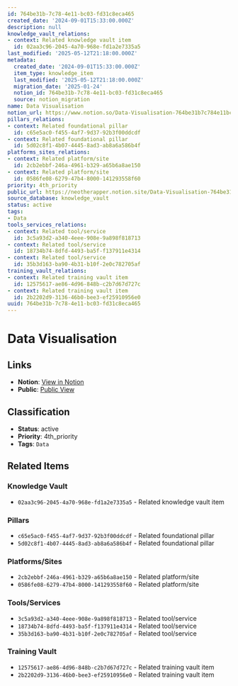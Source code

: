 ```yaml
---
id: 764be31b-7c78-4e11-bc03-fd31c8eca465
created_date: '2024-09-01T15:33:00.000Z'
description: null
knowledge_vault_relations:
- context: Related knowledge vault item
  id: 02aa3c96-2045-4a70-968e-fd1a2e7335a5
last_modified: '2025-05-12T21:18:00.000Z'
metadata:
  created_date: '2024-09-01T15:33:00.000Z'
  item_type: knowledge_item
  last_modified: '2025-05-12T21:18:00.000Z'
  migration_date: '2025-01-24'
  notion_id: 764be31b-7c78-4e11-bc03-fd31c8eca465
  source: notion_migration
name: Data Visualisation
notion_url: https://www.notion.so/Data-Visualisation-764be31b7c784e11bc03fd31c8eca465
pillars_relations:
- context: Related foundational pillar
  id: c65e5ac0-f455-4af7-9d37-92b3f00ddcdf
- context: Related foundational pillar
  id: 5d02c8f1-4b07-4445-8ad3-ab8a6a586b4f
platforms_sites_relations:
- context: Related platform/site
  id: 2cb2ebbf-246a-4961-b329-a65b6a8ae150
- context: Related platform/site
  id: 0586fe08-6279-47b4-8000-141293558f60
priority: 4th_priority
public_url: https://neotherapper.notion.site/Data-Visualisation-764be31b7c784e11bc03fd31c8eca465
source_database: knowledge_vault
status: active
tags:
- Data
tools_services_relations:
- context: Related tool/service
  id: 3c5a93d2-a340-4eee-908e-9a898f818713
- context: Related tool/service
  id: 18734b74-8dfd-4493-ba5f-f137911e4314
- context: Related tool/service
  id: 35b3d163-ba90-4b31-b10f-2e0c782705af
training_vault_relations:
- context: Related training vault item
  id: 12575617-ae86-4d96-848b-c2b7d67d727c
- context: Related training vault item
  id: 2b2202d9-3136-46b0-bee3-ef25910956e0
uuid: 764be31b-7c78-4e11-bc03-fd31c8eca465
---
```


# Data Visualisation

## Links

- **Notion**: [View in Notion](https://www.notion.so/Data-Visualisation-764be31b7c784e11bc03fd31c8eca465)
- **Public**: [Public View](https://neotherapper.notion.site/Data-Visualisation-764be31b7c784e11bc03fd31c8eca465)

## Classification

- **Status**: active
- **Priority**: 4th_priority
- **Tags**: `Data`

## Related Items

### Knowledge Vault
- `02aa3c96-2045-4a70-968e-fd1a2e7335a5` - Related knowledge vault item

### Pillars
- `c65e5ac0-f455-4af7-9d37-92b3f00ddcdf` - Related foundational pillar
- `5d02c8f1-4b07-4445-8ad3-ab8a6a586b4f` - Related foundational pillar

### Platforms/Sites
- `2cb2ebbf-246a-4961-b329-a65b6a8ae150` - Related platform/site
- `0586fe08-6279-47b4-8000-141293558f60` - Related platform/site

### Tools/Services
- `3c5a93d2-a340-4eee-908e-9a898f818713` - Related tool/service
- `18734b74-8dfd-4493-ba5f-f137911e4314` - Related tool/service
- `35b3d163-ba90-4b31-b10f-2e0c782705af` - Related tool/service

### Training Vault
- `12575617-ae86-4d96-848b-c2b7d67d727c` - Related training vault item
- `2b2202d9-3136-46b0-bee3-ef25910956e0` - Related training vault item